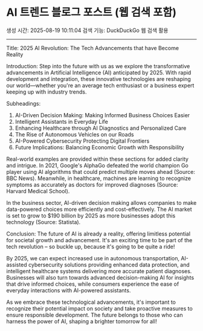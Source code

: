 # AI 트렌드 블로그 포스트 (웹 검색 포함)
생성 시간: 2025-08-19 10:11:04
검색 기능: DuckDuckGo 웹 검색 활용

---

Title: 2025 AI Revolution: The Tech Advancements that have Become Reality

Introduction:
Step into the future with us as we explore the transformative advancements in Artificial Intelligence (AI) anticipated by 2025. With rapid development and integration, these innovative technologies are reshaping our world—whether you're an average tech enthusiast or a business expert keeping up with industry trends.

Subheadings:
1. AI-Driven Decision Making: Making Informed Business Choices Easier
2. Intelligent Assistants in Everyday Life
3. Enhancing Healthcare through AI Diagnostics and Personalized Care
4. The Rise of Autonomous Vehicles on our Roads
5. AI-Powered Cybersecurity Protecting Digital Frontiers
6. Future Implications: Balancing Economic Growth with Responsibility

Real-world examples are provided within these sections for added clarity and intrigue. In 2021, Google's AlphaGo defeated the world champion Go player using AI algorithms that could predict multiple moves ahead (Source: BBC News). Meanwhile, in healthcare, machines are learning to recognize symptoms as accurately as doctors for improved diagnoses (Source: Harvard Medical School).

In the business sector, AI-driven decision making allows companies to make data-powered choices more efficiently and cost-effectively. The AI market is set to grow to $190 billion by 2025 as more businesses adopt this technology (Source: Statista).

Conclusion:
The future of AI is already a reality, offering limitless potential for societal growth and advancement. It's an exciting time to be part of the tech revolution – so buckle up, because it's going to be quite a ride!

By 2025, we can expect increased use in autonomous transportation, AI-assisted cybersecurity solutions providing enhanced data protection, and intelligent healthcare systems delivering more accurate patient diagnoses. Businesses will also turn towards advanced decision-making AI for insights that drive informed choices, while consumers experience the ease of everyday interactions with AI-powered assistants.

As we embrace these technological advancements, it's important to recognize their potential impact on society and take proactive measures to ensure responsible development. The future belongs to those who can harness the power of AI, shaping a brighter tomorrow for all!